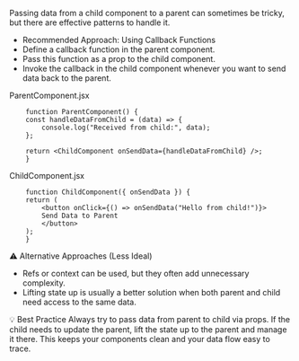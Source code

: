 Passing data from a child component to a parent can sometimes be tricky, but there are effective patterns to handle it.

* Recommended Approach: Using Callback Functions
* Define a callback function in the parent component.
* Pass this function as a prop to the child component.
* Invoke the callback in the child component whenever you want to send data back to the parent.

ParentComponent.jsx

        function ParentComponent() {
        const handleDataFromChild = (data) => {
            console.log("Received from child:", data);
        };

        return <ChildComponent onSendData={handleDataFromChild} />;
        }

ChildComponent.jsx

        function ChildComponent({ onSendData }) {
        return (
            <button onClick={() => onSendData("Hello from child!")}>
            Send Data to Parent
            </button>
        );
        }


⚠️ Alternative Approaches (Less Ideal)
* Refs or context can be used, but they often add unnecessary complexity.
* Lifting state up is usually a better solution when both parent and child need access to the same data.

💡 Best Practice
Always try to pass data from parent to child via props. If the child needs to update the parent, lift the state up to the parent and manage it there. This keeps your components clean and your data flow easy to trace.